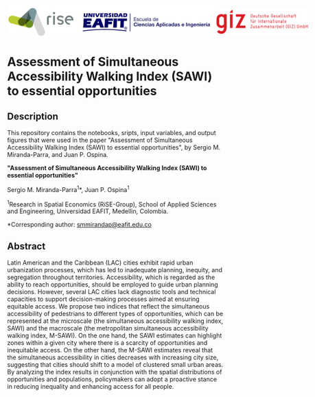 <div style="display: flex; justify-content: space-between; align-items: center; margin-bottom: 20px;">
  <img src="code/img/Logo_RiSE_EAFIT.png" alt="RiSE-group logo" width="487.5" height="75">
  <img src="code/img/Logo_GIZ.png" alt="PEAK Urban logo" width="216" height="60">
</div>

# Assessment of Simultaneous Accessibility Walking Index (SAWI) to essential opportunities

## Description

This repository contains the notebooks, sripts, input variables, and output figures that were used in the paper "Assessment of Simultaneous Accessibility Walking Index (SAWI) to essential opportunities", by Sergio M. Miranda-Parra, and Juan P. Ospina.

**"Assessment of Simultaneous Accessibility Walking Index (SAWI) to essential opportunities"**

Sergio M. Miranda-Parra<sup>1</sup>*, Juan P. Ospina<sup>1</sup>

<sup>1</sup>Research in Spatial Economics (RiSE-Group), School of Applied Sciences and Engineering, Universidad EAFIT, Medellin, Colombia.

*Corresponding author: smmirandap@eafit.edu.co

## Abstract

Latin American and the Caribbean (LAC) cities exhibit rapid urban urbanization processes, which has led to inadequate planning, inequity, and segregation throughout territories. Accessibility, which is regarded as the ability to reach opportunities, should be employed to guide urban planning decisions. However, several LAC cities lack diagnostic tools and technical capacities to support decision-making processes aimed at ensuring equitable access. We propose two indices that reflect the simultaneous accessibility of pedestrians to different types of opportunities, which can be represented at the microscale (the simultaneous accessibility walking index, SAWI) and the macroscale (the metropolitan simultaneous accessibility walking index, M-SAWI). On the one hand, the SAWI estimates can highlight zones within a given city where there is a scarcity of opportunities and inequitable access. On the other hand, the M-SAWI estimates reveal that the simultaneous accessibility in cities decreases with increasing city size, suggesting that cities should shift to a model of clustered small urban areas. By analyzing the index results in conjunction with the spatial distributions of opportunities and populations, policymakers can adopt a proactive stance in reducing inequality and enhancing access for all people.
